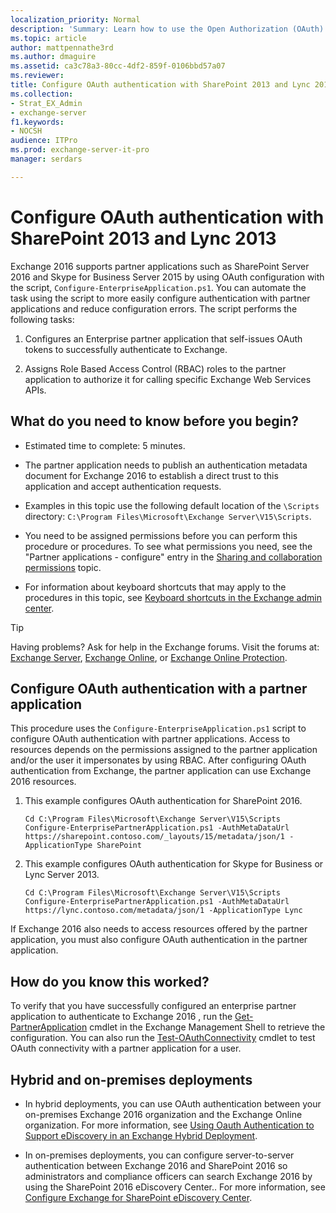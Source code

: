 ```yaml
---
localization_priority: Normal
description: 'Summary: Learn how to use the Open Authorization (OAuth) authentication protocol to authenticate applications to Exchange. The other applications need to be configured as partner applications in Exchange 2016.'
ms.topic: article
author: mattpennathe3rd
ms.author: dmaguire
ms.assetid: ca3c78a3-80cc-4df2-859f-0106bbd57a07
ms.reviewer:
title: Configure OAuth authentication with SharePoint 2013 and Lync 2013
ms.collection:
- Strat_EX_Admin
- exchange-server
f1.keywords:
- NOCSH
audience: ITPro
ms.prod: exchange-server-it-pro
manager: serdars

---
```


# Configure OAuth authentication with SharePoint 2013 and Lync 2013

Exchange 2016 supports partner applications such as SharePoint Server 2016 and Skype for Business Server 2015 by using OAuth configuration with the script, `Configure-EnterpriseApplication.ps1`. You can automate the task using the script to more easily configure authentication with partner applications and reduce configuration errors. The script performs the following tasks:

1. Configures an Enterprise partner application that self-issues OAuth tokens to successfully authenticate to Exchange.

2. Assigns Role Based Access Control (RBAC) roles to the partner application to authorize it for calling specific Exchange Web Services APIs.

## What do you need to know before you begin?

- Estimated time to complete: 5 minutes.

- The partner application needs to publish an authentication metadata document for Exchange 2016 to establish a direct trust to this application and accept authentication requests.

- Examples in this topic use the following default location of the `\Scripts` directory: `C:\Program Files\Microsoft\Exchange Server\V15\Scripts`.

- You need to be assigned permissions before you can perform this procedure or procedures. To see what permissions you need, see the "Partner applications - configure" entry in the [Sharing and collaboration permissions](../../permissions/feature-permissions/sharing-and-collaboration-permissions.md) topic.

- For information about keyboard shortcuts that may apply to the procedures in this topic, see [Keyboard shortcuts in the Exchange admin center](../../about-documentation/exchange-admin-center-keyboard-shortcuts.md).

> [!TIP]
> Having problems? Ask for help in the Exchange forums. Visit the forums at: [Exchange Server](https://go.microsoft.com/fwlink/p/?linkId=60612), [Exchange Online](https://go.microsoft.com/fwlink/p/?linkId=267542), or [Exchange Online Protection](https://go.microsoft.com/fwlink/p/?linkId=285351).

## Configure OAuth authentication with a partner application

This procedure uses the `Configure-EnterpriseApplication.ps1` script to configure OAuth authentication with partner applications. Access to resources depends on the permissions assigned to the partner application and/or the user it impersonates by using RBAC. After configuring OAuth authentication from Exchange, the partner application can use Exchange 2016 resources.

1. This example configures OAuth authentication for SharePoint 2016.

   ```console
   Cd C:\Program Files\Microsoft\Exchange Server\V15\Scripts
   Configure-EnterprisePartnerApplication.ps1 -AuthMetaDataUrl https://sharepoint.contoso.com/_layouts/15/metadata/json/1 -ApplicationType SharePoint

   ```

2. This example configures OAuth authentication for Skype for Business or Lync Server 2013.

   ```console
   Cd C:\Program Files\Microsoft\Exchange Server\V15\Scripts
   Configure-EnterprisePartnerApplication.ps1 -AuthMetaDataUrl https://lync.contoso.com/metadata/json/1 -ApplicationType Lync

   ```

 If Exchange 2016 also needs to access resources offered by the partner application, you must also configure OAuth authentication in the partner application.

## How do you know this worked?

To verify that you have successfully configured an enterprise partner application to authenticate to Exchange 2016 , run the [Get-PartnerApplication](https://docs.microsoft.com/powershell/module/exchange/get-partnerapplication) cmdlet in the Exchange Management Shell to retrieve the configuration. You can also run the [Test-OAuthConnectivity](https://docs.microsoft.com/powershell/module/exchange/test-oauthconnectivity) cmdlet to test OAuth connectivity with a partner application for a user.

## Hybrid and on-premises deployments

- In hybrid deployments, you can use OAuth authentication between your on-premises Exchange 2016 organization and the Exchange Online organization. For more information, see [Using Oauth Authentication to Support eDiscovery in an Exchange Hybrid Deployment](https://docs.microsoft.com/exchange/using-oauth-authentication-to-support-ediscovery-in-an-exchange-hybrid-deployment-exchange-2013-help).

- In on-premises deployments, you can configure server-to-server authentication between Exchange 2016 and SharePoint 2016 so administrators and compliance officers can search Exchange 2016 by using the SharePoint 2016 eDiscovery Center.. For more information, see [Configure Exchange for SharePoint eDiscovery Center](https://docs.microsoft.com/exchange/configure-exchange-for-sharepoint-ediscovery-center-exchange-2013-help).
